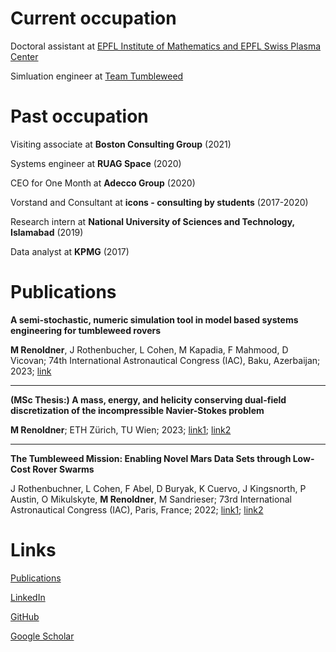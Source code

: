 <head>
<meta name="google-site-verification" content="ruOBcOn1XgWB3kz3N4Mym7lNwkgxqcFxM-pc9VEJmYs" />
</head>




  

# Current occupation

Doctoral assistant at [EPFL Institute of Mathematics and EPFL Swiss Plasma Center](https://people.epfl.ch/markus.renoldner/)

Simluation engineer at [Team Tumbleweed](https://www.teamtumbleweed.eu/)

# Past occupation


Visiting associate at **Boston Consulting Group** (2021)

Systems engineer at **RUAG Space** (2020)

CEO for One Month at **Adecco Group** (2020)

Vorstand and Consultant at **icons - consulting by students** (2017-2020)

Research intern at **National University of Sciences and Technology, Islamabad** (2019)

Data analyst at **KPMG** (2017)



# Publications


**A semi-stochastic, numeric simulation tool in model based systems engineering for tumbleweed rovers**

**M Renoldner**, J Rothenbucher, L Cohen, M Kapadia, F Mahmood, D Vicovan; 74th International Astronautical Congress (IAC), Baku, Azerbaijan; 2023; [link](https://iafastro.directory/iac/paper/id/77760/abstract-pdf/IAC-23,D1,4A,11,x77760.brief.pdf?2023-09-14.18:16:05)


-------------------


**(MSc Thesis:) A mass, energy, and helicity conserving dual-field discretization of the incompressible Navier-Stokes problem**

**M Renoldner**; ETH Zürich, TU Wien; 2023; [link1](https://people.math.ethz.ch/~hiptmair/StudentProjects/Renoldner.Markus/MScThesis.pdf); [link2](https://repositum.tuwien.at/handle/20.500.12708/177634)


-------------------

**The Tumbleweed Mission: Enabling Novel Mars Data Sets through Low-Cost Rover Swarms**

J Rothenbuchner, L Cohen, F Abel, D Buryak, K Cuervo, J Kingsnorth, P Austin, O Mikulskyte, **M Renoldner**, M Sandrieser; 73rd International Astronautical Congress (IAC), Paris, France; 2022; [link1](https://www.teamtumbleweed.eu/development/wp-content/uploads/2022/10/IAC-22A3IPx72458.pdf); [link2](https://iafastro.directory/iac/paper/id/72458/abstract-pdf/IAC-22,A3,IP,45,x72458.brief.pdf?2022-04-05.09:45:14)




# Links

[Publications](publications.md)

[LinkedIn](https://www.linkedin.com/in/markusrenoldner)

[GitHub](https://github.com/markusrenoldner)

[Google Scholar](https://scholar.google.com/citations?user=UB47bUEAAAA) 


